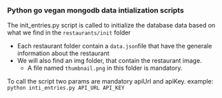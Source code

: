 ### Python go vegan mongodb data intialization scripts

The init_entries.py script is called to initialize the database data based on what we find in the `restaurants/init` folder
- Each restaurant folder contain a `data.json`file that have the generale information about the restaurant
- We will also find an img folder, that contain the restaurant image.
    - A file named `thumbnail.png` in this folder is mandatory.

To call the script two params are mandatory apiUrl and apiKey.
example: `python inti_entries.py API_URL API_KEY`


